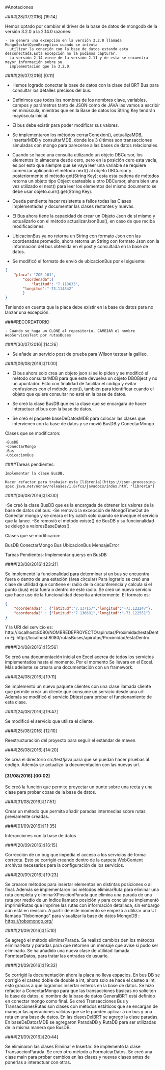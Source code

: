 #Anotaciones

####[28/07/2016]:[19:14]

Hemos optado por cambiar el driver de la base de datos de mongodb de la versión 3.2.0 a la 2.14.0 razones:

	- Se genera una excepción en la versión 3.2.0 llamada MongoSocketOpenException cuando se intenta
	  utilizar la conexión con la base de datos estando esta desconectada,Esta excepción no la pudimos capturar.
	- La versión 2.14 viene de la versión 2.11 y de esta se encuentra mayor información sobre su 
	  implementación que la 3.2.0.

####[29/07/2016]:[0:11]

* Hemos logrado conectar la base de datos con la clase del BRT Bus para consultar los detalles precisos del bus.

* Definimos que todos los nombres de los nombres clave, variables, campos y parámetros tanto de JSON como de JAVA las vamos a escribir en minúscula, mientras que en la Base de datos los String Key tendrán mayúscula inicial.

* El bus debe existir para poder modificar sus valores.

* Se implementaron los métodos cerrarConexion(), actualizaMDB, insertarMDB y consultarMDB, donde los 3 últimos son transacciones simuladas con mongo para parecerse a las bases de datos relacionales.

* Cuando se hace una consulta utilizando un objeto DBCursor, los elementos lo almacena desde cero, pero en la posición cero esta vacía, es por esto que siempre que se vaya leer una variable se requiere comenzar aplicando el método next() al objeto DBCursor y posteriormente el método get(String Key); esta esta cadena de métodos retorna un objeto tipo Object casteable u otro DBCursor, ahora bien una vez utilizado el next() para leer los elementos del mismo documento se debe usar objeto.curr().get(String Key).

* Queda pendiente hacer resistente a fallos todas las Clases implementadas y documentar las clases restantes y nuevas.

* El Bus ahora tiene la capacidad de crear un Objeto Json de sí mismo y actualizarlo con el método actualizarJsonBus(), en caso de que reciba modificaciones.

* UbicacionBus ya no retorna un String con formato Json con las coordenadas promedio, ahora retorna un String con formato Json con la información del bus obtenida en el post y consultada en la base de datos.

* Se modificó el formato de envió de ubicacionBus por el siguiente:
```json
{
  	"placa": "ZOE 101",
	 	"coordenada":{
    		"latitud": "7.113633",
		"longitud":"-73.114842"
		}
}
```
Teniendo en cuenta que la placa debe existir en la base de datos para no lanzar una excepción.

####RECORDATORIO: 

	- Cuando se haga un CLONE al repositorio, CAMBIAR el nombre WebServicesTest por rutasBuses


####[30/07/2016]:[14:26]

* Se añade un servicio post de prueba para Wilson testear la galileo.

####[06/08/2016]:[11:00]

* El bus ahora solo crea un objeto json si se lo piden y se modificó el método consultarMDB para que este devuelva un objeto DBOBject y no un apuntador. Esto con finalidad de facilitar el código y evitar confusiones con el método .next(), también para identificar cuando el objeto que quiere consultar no está en la base de datos.

* Se creó la clase BusDB que es la clase que se encargara de hacer interactuar el bus con la base de datos.

* Se creó el paquete baseDeDatosMDB para colocar las clases que intervienen con la base de datos y se movió 
BusDB y ConectarMongo

Clases que se modificaron:

	-BusDB
	-ConectarMongo
	-Bus
	-UbicacionBus

####Tareas pendientes:

	Implementar la clase BusDB.
	
	Hacer refactor para trabajar esta [librería](https://json-processing-spec.java.net/nonav/releases/1.0/fcs/javadocs/index.html "libreria")



####[06/08/2016]:[18:00]

-Se creó la clase BusDB que es la encargada de obtener los valores de la base de datos del bus.
-Se removió la excepción de MongoTimeOut de Conectar mongo y se creara el try catch solo cuando se invoque el servicio que la lance.
-Se removió el método existe() de BusDB y su funcionalidad se delegó a valoresBaseDatos().

Clases que se modificaron:

BusDB
ConectarMongo
Bus
UbicacionBus
MensajeError

Tareas Pendientes:
Implementar querys en BusDB

####[23/08/2016]:[23:21]

Se implementó la funcionalidad para determinar si un bus se encuentra fuera o dentro de una estación (área circular)
Para lograrlo se creó una clase de utilidad que contiene el radio de la circunferencia y calcula si el punto (bus) esta fuera o dentro de este radio.
Se creó un nuevo servicio que hace uso de la funcionalidad descrita anteriormente. El formato es:

```json
{
    "coordenada1" : {"latitud":"7.137157","longitud":"-73.122247"},
    "coordenada2" : {"latitud":"7.136681","longitud":"-73.122551"}
}
```
Y la URI del servicio es: http://localhost:8080/NOMBREDEPROYECTO/apirutas/Proximidad/estaDentro
Ej. http://localhost:8080/rutasBuses/apirutas/Proximidad/estaDentro

####[24/08/2016]:[15:56]

Se creó una documentación inicial en Excel acerca de todos los servicios implementados hasta el momento. Por el momento
Se llevara en el Excel. Más adelante se creara una documentación con un framework.

####[24/08/2016]:[19:11]

Se implementó un nuevo paquete clientes con una clase llamada cliente que permite crear un cliente que consume un servicio desde una url. Además se modificó el servicio Dbtest para probar el funcionamiento de esta clase.

####[24/08/2016]:[19:47]

Se modificó el servicio que utiliza el cliente.

####[25/08/2016]:[12:10]

Reestructuración del proyecto para seguir el estándar de maven.

####[26/08/2016]:[14:20]

Se crea el directorio src/test/java para que se puedan hacer pruebas al código. Además se actualizo la documentación con las nuevas url.

#### [31/08/2016]:[00:02]

Se creó la función que permite proyectar un punto sobre una recta y una clase para probar cosas de la base de datos.

####[31/08/2016]:[17:51]

Crear un método que permita añadir paradas intermedias sobre rutas previamente creadas.

####[01/09/2016]:[11:35]

Interacciones con la base de datos

####[20/09/2016]:[16:15]

Corrección de un bug que impedía el acceso a los servicios de forma correcta. Esto se corrigió creando dentro de la carpeta WebContent archivos necesarios para la configuración de los servicios. 

####[20/09/2016]:[19:23]

Se crearon métodos para insertar elementos en distintas posiciones o al final. Además se implementaron los métodos eliminarRuta para eliminar una ruta completa y eliminarXPosicionParada que elimina una parada de una ruta por medio de un índice llamado posición y para concluir se implementó imprimirRutas que imprime las rutas con información detallada, sin embargo aún está en revisión.
A partir de este momento se empezó a utilizar una UI llamada "Robomongo" para visualizar la base de datos MongoDB  : https://robomongo.org/

####[21/09/2016]:[15:10] 

Se agregó el método eliminarParada.
Se realizó cambios den los métodos eliminarRuta y paradas para que retornen un mensaje que avise si pudo ser eliminado.
Se ha añadido una nueva clase de utilidad llamada FormtearDatos, para tratar las entradas de usuario.

####[21/09/2016]:[19:33]

Se corrigió la documentación ahora la placa no lleva espacios.
En bus DB se corrigió el casteo doble de double a int, ahora solo se hace el casteo a int, esto gracias a que logramos insertar enteros en la base de datos.
Se hizo refactor a ConectarMongo para que las transacciones básicas no soliciten la base de datos, el nombre de la base de datos GeneralBRT está definido en conectar mongo como final.
Se creó Transacciones Bus y TransaccionesRutas son clases con métodos estáticos que se encargan de manejar las operaciones validas que se le pueden aplicar a un bus y una ruta en una base de datos.
En las clasesDelBRT se agregó la clase paradas.
En baseDeDatosMDB se agregaron ParadaDB y RutaDB para ser utilizadas de la misma manera que BusDB.

####[21/09/2016]:[20:44]

Se eliminaron las clases Eliminar e Insertar.
Se implementó la clase TransaccionParada.
Se creó otro método a FormatearDatos.
Se creó una clase main para probar cambios en las clases y nuevas clases antes de ponerlas a interactuar con otras.




